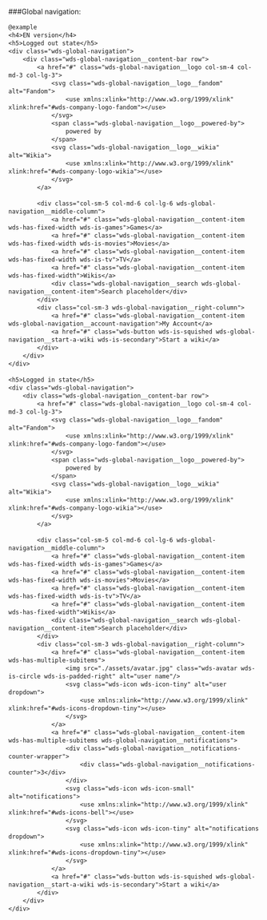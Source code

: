 ###Global navigation:

	@example
	<h4>EN version</h4>
	<h5>Logged out state</h5>
	<div class="wds-global-navigation">
		<div class="wds-global-navigation__content-bar row">
			<a href="#" class="wds-global-navigation__logo col-sm-4 col-md-3 col-lg-3">
				<svg class="wds-global-navigation__logo__fandom" alt="Fandom">
					<use xmlns:xlink="http://www.w3.org/1999/xlink" xlink:href="#wds-company-logo-fandom"></use>
				</svg>
				<span class="wds-global-navigation__logo__powered-by">
					powered by
				</span>
				<svg class="wds-global-navigation__logo__wikia" alt="Wikia">
					<use xmlns:xlink="http://www.w3.org/1999/xlink" xlink:href="#wds-company-logo-wikia"></use>
				</svg>
			</a>

			<div class="col-sm-5 col-md-6 col-lg-6 wds-global-navigation__middle-column">
				<a href="#" class="wds-global-navigation__content-item wds-has-fixed-width wds-is-games">Games</a>
				<a href="#" class="wds-global-navigation__content-item wds-has-fixed-width wds-is-movies">Movies</a>
				<a href="#" class="wds-global-navigation__content-item wds-has-fixed-width wds-is-tv">TV</a>
				<a href="#" class="wds-global-navigation__content-item wds-has-fixed-width">Wikis</a>
				<div class="wds-global-navigation__search wds-global-navigation__content-item">Search placeholder</div>
			</div>
			<div class="col-sm-3 wds-global-navigation__right-column">
				<a href="#" class="wds-global-navigation__content-item wds-global-navigation__account-navigation">My Account</a>
				<a href="#" class="wds-button wds-is-squished wds-global-navigation__start-a-wiki wds-is-secondary">Start a wiki</a>
			</div>
		</div>
	</div>

	<h5>Logged in state</h5>
	<div class="wds-global-navigation">
		<div class="wds-global-navigation__content-bar row">
			<a href="#" class="wds-global-navigation__logo col-sm-4 col-md-3 col-lg-3">
				<svg class="wds-global-navigation__logo__fandom" alt="Fandom">
					<use xmlns:xlink="http://www.w3.org/1999/xlink" xlink:href="#wds-company-logo-fandom"></use>
				</svg>
				<span class="wds-global-navigation__logo__powered-by">
					powered by
				</span>
				<svg class="wds-global-navigation__logo__wikia" alt="Wikia">
					<use xmlns:xlink="http://www.w3.org/1999/xlink" xlink:href="#wds-company-logo-wikia"></use>
				</svg>
			</a>

			<div class="col-sm-5 col-md-6 col-lg-6 wds-global-navigation__middle-column">
				<a href="#" class="wds-global-navigation__content-item wds-has-fixed-width wds-is-games">Games</a>
				<a href="#" class="wds-global-navigation__content-item wds-has-fixed-width wds-is-movies">Movies</a>
				<a href="#" class="wds-global-navigation__content-item wds-has-fixed-width wds-is-tv">TV</a>
				<a href="#" class="wds-global-navigation__content-item wds-has-fixed-width">Wikis</a>
				<div class="wds-global-navigation__search wds-global-navigation__content-item">Search placeholder</div>
			</div>
			<div class="col-sm-3 wds-global-navigation__right-column">
				<a href="#" class="wds-global-navigation__content-item wds-has-multiple-subitems">
					<img src="./assets/avatar.jpg" class="wds-avatar wds-is-circle wds-is-padded-right" alt="user name"/>
					<svg class="wds-icon wds-icon-tiny" alt="user dropdown">
						<use xmlns:xlink="http://www.w3.org/1999/xlink" xlink:href="#wds-icons-dropdown-tiny"></use>
					</svg>
				</a>
				<a href="#" class="wds-global-navigation__content-item wds-has-multiple-subitems wds-global-navigation__notifications">
					<div class="wds-global-navigation__notifications-counter-wrapper">
						<div class="wds-global-navigation__notifications-counter">3</div>
					</div>
					<svg class="wds-icon wds-icon-small" alt="notifications">
						<use xmlns:xlink="http://www.w3.org/1999/xlink" xlink:href="#wds-icons-bell"></use>
					</svg>
					<svg class="wds-icon wds-icon-tiny" alt="notifications dropdown">
						<use xmlns:xlink="http://www.w3.org/1999/xlink" xlink:href="#wds-icons-dropdown-tiny"></use>
					</svg>
				</a>
				<a href="#" class="wds-button wds-is-squished wds-global-navigation__start-a-wiki wds-is-secondary">Start a wiki</a>
			</div>
		</div>
	</div>

